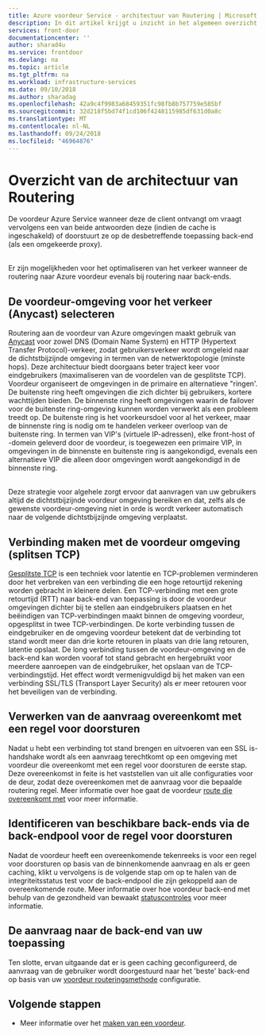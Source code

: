 ```yaml
---
title: Azure voordeur Service - architectuur van Routering | Microsoft Docs
description: In dit artikel krijgt u inzicht in het algemeen overzicht aspect van de architectuur van de voordeur.
services: front-door
documentationcenter: ''
author: sharad4u
ms.service: frontdoor
ms.devlang: na
ms.topic: article
ms.tgt_pltfrm: na
ms.workload: infrastructure-services
ms.date: 09/10/2018
ms.author: sharadag
ms.openlocfilehash: 42a9c4f9983a68459351fc98fb8b757759e585bf
ms.sourcegitcommit: 32d218f5bd74f1cd106f4248115985df631d0a8c
ms.translationtype: MT
ms.contentlocale: nl-NL
ms.lasthandoff: 09/24/2018
ms.locfileid: "46964876"
---
```

# <a name="routing-architecture-overview"></a>Overzicht van de architectuur van Routering

De voordeur Azure Service wanneer deze de client ontvangt om vraagt vervolgens een van beide antwoorden deze (indien de cache is ingeschakeld) of doorstuurt ze op de desbetreffende toepassing back-end (als een omgekeerde proxy).

</br>Er zijn mogelijkheden voor het optimaliseren van het verkeer wanneer de routering naar Azure voordeur evenals bij routering naar back-ends.

## <a name = "anycast"></a>De voordeur-omgeving voor het verkeer (Anycast) selecteren

Routering aan de voordeur van Azure omgevingen maakt gebruik van [Anycast](https://en.wikipedia.org/wiki/Anycast) voor zowel DNS (Domain Name System) en HTTP (Hypertext Transfer Protocol)-verkeer, zodat gebruikersverkeer wordt omgeleid naar de dichtstbijzijnde omgeving in termen van de netwerktopologie (minste hops). Deze architectuur biedt doorgaans beter traject keer voor eindgebruikers (maximaliseren van de voordelen van de gesplitste TCP). Voordeur organiseert de omgevingen in de primaire en alternatieve "ringen'.  De buitenste ring heeft omgevingen die zich dichter bij gebruikers, kortere wachttijden bieden.  De binnenste ring heeft omgevingen waarin de failover voor de buitenste ring-omgeving kunnen worden verwerkt als een probleem treedt op. De buitenste ring is het voorkeursdoel voor al het verkeer, maar de binnenste ring is nodig om te handelen verkeer overloop van de buitenste ring. In termen van VIP's (virtuele IP-adressen), elke front-host of -domein geleverd door de voordeur, is toegewezen een primaire VIP, in omgevingen in de binnenste en buitenste ring is aangekondigd, evenals een alternatieve VIP die alleen door omgevingen wordt aangekondigd in de binnenste ring. 

</br>Deze strategie voor algehele zorgt ervoor dat aanvragen van uw gebruikers altijd de dichtstbijzijnde voordeur omgeving bereiken en dat, zelfs als de gewenste voordeur-omgeving niet in orde is wordt verkeer automatisch naar de volgende dichtstbijzijnde omgeving verplaatst.

## <a name = "splittcp"></a>Verbinding maken met de voordeur omgeving (splitsen TCP)

[Gesplitste TCP](https://en.wikipedia.org/wiki/Performance-enhancing_proxy) is een techniek voor latentie en TCP-problemen verminderen door het verbreken van een verbinding die een hoge retourtijd rekening worden gebracht in kleinere delen.  Een TCP-verbinding met een grote retourtijd (RTT) naar back-end van toepassing is door de voordeur omgevingen dichter bij te stellen aan eindgebruikers plaatsen en het beëindigen van TCP-verbindingen maakt binnen de omgeving voordeur, opgesplitst in twee TCP-verbindingen. De korte verbinding tussen de eindgebruiker en de omgeving voordeur betekent dat de verbinding tot stand wordt meer dan drie korte retouren in plaats van drie lang retouren, latentie opslaat.  De long verbinding tussen de voordeur-omgeving en de back-end kan worden vooraf tot stand gebracht en hergebruikt voor meerdere aanroepen van de eindgebruiker, het opslaan van de TCP-verbindingstijd.  Het effect wordt vermenigvuldigd bij het maken van een verbinding SSL/TLS (Transport Layer Security) als er meer retouren voor het beveiligen van de verbinding.

## <a name="processing-request-to-match-a-routing-rule"></a>Verwerken van de aanvraag overeenkomt met een regel voor doorsturen
Nadat u hebt een verbinding tot stand brengen en uitvoeren van een SSL is-handshake wordt als een aanvraag terechtkomt op een omgeving met voordeur die overeenkomt met een regel voor doorsturen de eerste stap. Deze overeenkomst in feite is het vaststellen van uit alle configuraties voor de deur, zodat deze overeenkomen met de aanvraag voor die bepaalde routering regel. Meer informatie over hoe gaat de voordeur [route die overeenkomt met](front-door-route-matching.md) voor meer informatie.

## <a name="identifying-available-backends-in-the-backend-pool-for-the-routing-rule"></a>Identificeren van beschikbare back-ends via de back-endpool voor de regel voor doorsturen
Nadat de voordeur heeft een overeenkomende tekenreeks is voor een regel voor doorsturen op basis van de binnenkomende aanvraag en als er geen caching, klikt u vervolgens is de volgende stap om op te halen van de integriteitsstatus test voor de back-endpool die zijn gekoppeld aan de overeenkomende route. Meer informatie over hoe voordeur back-end met behulp van de gezondheid van bewaakt [statuscontroles](front-door-health-probes.md) voor meer informatie.

## <a name="forwarding-the-request-to-your-application-backend"></a>De aanvraag naar de back-end van uw toepassing
Ten slotte, ervan uitgaande dat er is geen caching geconfigureerd, de aanvraag van de gebruiker wordt doorgestuurd naar het 'beste' back-end op basis van uw [voordeur routeringsmethode](front-door-routing-methods.md) configuratie.

## <a name="next-steps"></a>Volgende stappen

- Meer informatie over het [maken van een voordeur](quickstart-create-front-door.md).
